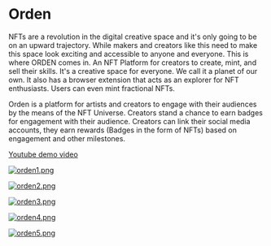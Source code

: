 # Orden 

NFTs are a revolution in the digital creative space and it's only going to be on an upward trajectory. While makers and creators like this need to make this space look exciting and accessible to anyone and everyone. This is where ORDEN comes in. An NFT Platform for creators to create, mint, and sell their skills. It's a creative space for everyone. We call it a planet of our own. It also has a browser extension that acts as an explorer for NFT enthusiasts. Users can even mint fractional NFTs.


Orden is a platform for artists and creators to engage with their audiences by the means of the NFT Universe.
Creators stand a chance to earn badges for engagement with their audience. Creators can link their social media accounts, they earn rewards (Badges in the form of NFTs) based on engagement and other milestones.

[Youtube demo video](https://www.youtube.com/watch?v=GVCe1xHgUU0)

[![orden1.png](https://i.postimg.cc/6qmWtWr0/orden1.png)](https://postimg.cc/wRD8kdby)

[![orden2.png](https://i.postimg.cc/R0BMMbHj/orden2.png)](https://postimg.cc/G4X0KKzQ)

[![orden3.png](https://i.postimg.cc/ncXVTmxw/orden3.png)](https://postimg.cc/mtGGgttQ)

[![orden4.png](https://i.postimg.cc/Pr0X7qrf/orden4.png)](https://postimg.cc/GHJn8dy6)

[![orden5.png](https://i.postimg.cc/mgMLWGtY/orden5.png)](https://postimg.cc/JsrVjv30)
